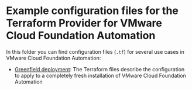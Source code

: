 # Example configuration files for the Terraform Provider for VMware Cloud Foundation Automation

In this folder you can find configuration files (`.tf`) for several use cases in VMware Cloud Foundation Automation:

- [Greenfield deployment](greenfield): The Terraform files describe the configuration to apply to a completely fresh installation
  of VMware Cloud Foundation Automation
